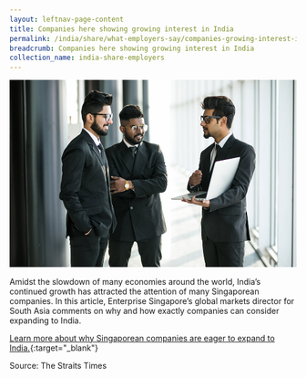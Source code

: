 ```yaml
---
layout: leftnav-page-content
title: Companies here showing growing interest in India
permalink: /india/share/what-employers-say/companies-growing-interest-india/
breadcrumb: Companies here showing growing interest in India
collection_name: india-share-employers
---
```


<img src="\images\india-employers\companies-growing-interest-india.jpg" alt="companies-growing-interest-india" style="width:800px;" />

Amidst the slowdown of many economies around the world, India’s continued growth has attracted the attention of many Singaporean companies. In this article, Enterprise Singapore’s global markets director for South Asia comments on why and how exactly companies can consider expanding to India.

[Learn more about why Singaporean companies are eager to expand to India.](https://www.straitstimes.com/business/companies-markets/companies-here-showing-growing-interest-in-india){:target="_blank"}

Source: The Straits Times